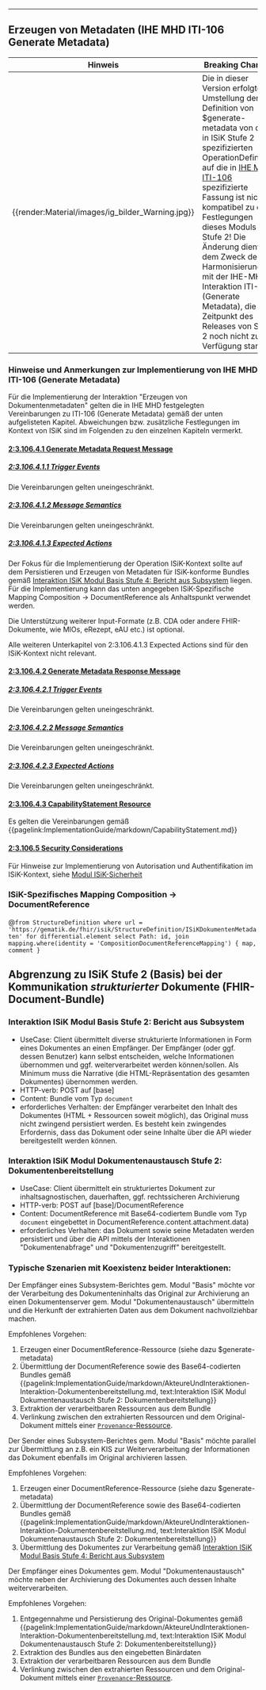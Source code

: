----

## Erzeugen von Metadaten (IHE MHD ITI-106 Generate Metadata)

| Hinweis | Breaking Change!|
|---------|---------------------|
| {{render:Material/images/ig_bilder_Warning.jpg}} | Die in dieser Version erfolgte Umstellung der Definition von $generate-metadata von der in ISiK Stufe 2 spezifizierten OperationDefinition auf die in [IHE MHD ITI-106](https://profiles.ihe.net/ITI/MHD/ITI-106.html) spezifizierte Fassung ist nicht kompatibel zu den Festlegungen dieses Moduls in Stufe 2! Die Änderung dient dem Zweck der Harmonisierung mit der IHE-MHD-Interaktion ITI-106 (Generate Metadata), die zum Zeitpunkt des Releases von Stufe 2 noch nicht zur Verfügung stand.  |

### Hinweise und Anmerkungen zur Implementierung von IHE MHD ITI-106 (Generate Metadata)
Für die Implementierung der Interaktion "Erzeugen von Dokumentenmetadaten" gelten die in IHE MHD festgelegten Vereinbarungen zu ITI-106 (Generate Metadata) gemäß der unten aufgelisteten Kapitel. Abweichungen bzw. zusätzliche Festlegungen im Kontext von ISiK sind im Folgenden zu den einzelnen Kapiteln vermerkt.

#### [2:3.106.4.1 Generate Metadata Request Message](https://profiles.ihe.net/ITI/MHD/ITI-106.html#2310641-generate-metadata-request-message)

##### [2:3.106.4.1.1 Trigger Events](https://profiles.ihe.net/ITI/MHD/ITI-106.html#23106411-trigger-events)
Die Vereinbarungen gelten uneingeschränkt.
##### [2:3.106.4.1.2 Message Semantics](https://profiles.ihe.net/ITI/MHD/ITI-106.html#23106412-message-semantics)
Die Vereinbarungen gelten uneingeschränkt.
##### [2:3.106.4.1.3 Expected Actions](https://profiles.ihe.net/ITI/MHD/ITI-106.html#23106413-expected-actions)
Der Fokus für die Implementierung der Operation ISiK-Kontext sollte auf dem Persistieren und Erzeugen von Metadaten für ISiK-konforme Bundles gemäß [Interaktion ISiK Modul Basis Stufe 4: Bericht aus Subsystem](https://simplifier.net/guide/isik-basis-v4/ImplementationGuide-markdown-Datenobjekte-Datenobjekte_BerichtSubsystem?version=current) liegen. Für die Implementierung kann das unten angegeben ISiK-Spezifische Mapping Composition -> DocumentReference als Anhaltspunkt verwendet werden.

Die Unterstützung weiterer Input-Formate (z.B. CDA oder andere FHIR-Dokumente, wie MIOs, eRezept, eAU etc.) ist optional.

Alle weiteren Unterkapitel von 2:3.106.4.1.3 Expected Actions sind für den ISiK-Kontext nicht relevant.

#### [2:3.106.4.2 Generate Metadata Response Message](https://profiles.ihe.net/ITI/MHD/ITI-106.html#2310642-generate-metadata-response-message)

##### [2:3.106.4.2.1 Trigger Events](https://profiles.ihe.net/ITI/MHD/ITI-106.html#23106421-trigger-events)
Die Vereinbarungen gelten uneingeschränkt.
##### [2:3.106.4.2.2 Message Semantics](https://profiles.ihe.net/ITI/MHD/ITI-106.html#23106422-message-semantics)
Die Vereinbarungen gelten uneingeschränkt.
##### [2:3.106.4.2.3 Expected Actions](https://profiles.ihe.net/ITI/MHD/ITI-106.html#23106423-expected-actions)
Die Vereinbarungen gelten uneingeschränkt.

#### [2:3.106.4.3 CapabilityStatement Resource](https://profiles.ihe.net/ITI/MHD/ITI-106.html#2310643-capabilitystatement-resource)
Es gelten die Vereinbarungen gemäß {{pagelink:ImplementationGuide/markdown/CapabilityStatement.md}}

#### [2:3.106.5 Security Considerations](https://profiles.ihe.net/ITI/MHD/ITI-106.html#231065-security-considerations)
Für Hinweise zur Implementierung von Autorisation und Authentifikation im ISiK-Kontext, siehe [Modul ISiK-Sicherheit](https://simplifier.net/isik-sicherheit-v3)


### ISiK-Spezifisches Mapping Composition -> DocumentReference
 @```
      from StructureDefinition
      where url = 'https://gematik.de/fhir/isik/StructureDefinition/ISiKDokumentenMetadaten'
      for differential.element
      select
        Path: id,
        join mapping.where(identity = 'CompositionDocumentReferenceMapping') { map, comment }
      ```


## Abgrenzung zu ISiK Stufe 2 (Basis) bei der Kommunikation *strukturierter* Dokumente (FHIR-Document-Bundle)
### Interaktion ISiK Modul Basis Stufe 2: Bericht aus Subsystem
* UseCase: Client übermittelt diverse strukturierte Informationen in Form eines Dokumentes an einen Empfänger. Der Empfänger (oder ggf. dessen Benutzer) kann selbst entscheiden, welche Informationen übernommen und ggf. weiterverarbeitet werden können/sollen. Als Minimum muss die Narrative (die HTML-Repräsentation des gesamten Dokumentes) übernommen werden.
* HTTP-verb: POST auf [base]
* Content: Bundle vom Typ `document`
* erforderliches Verhalten: der Empfänger verarbeitet den Inhalt des Dokumentes (HTML + Ressourcen soweit möglich), das Original muss nicht zwingend persistiert werden. Es besteht kein zwingendes Erfordernis, dass das Dokument oder seine Inhalte über die API wieder bereitgestellt werden können. 

### Interaktion ISiK Modul Dokumentenaustausch Stufe 2: Dokumentenbereitstellung
* UseCase: Client übermittelt ein strukturiertes Dokument zur inhaltsagnostischen, dauerhaften, ggf. rechtssicheren Archivierung
* HTTP-verb: POST auf [base]/DocumentReference
* Content: DocumentReference mit Base64-codiertem Bundle vom Typ `document` eingebettet in DocumentReference.content.attachment.data)
* erforderliches Verhalten: das Dokument sowie seine Metadaten werden persistiert und über die API mittels der Interaktionen "Dokumentenabfrage" und "Dokumentenzugriff" bereitgestellt.

### Typische Szenarien mit Koexistenz beider Interaktionen:
Der Empfänger eines Subsystem-Berichtes gem. Modul "Basis" möchte vor der Verarbeitung des Dokumenteninhalts das Original zur Archivierung an einen Dokumentenserver gem. Modul "Dokumentenaustausch" übermitteln und die Herkunft der extrahierten Daten aus dem Dokument nachvollziehbar machen.

Empfohlenes Vorgehen:
1. Erzeugen einer DocumentReference-Ressource (siehe dazu $generate-metadata) 
2. Übermittlung der DocumentReference sowie des Base64-codierten Bundles gemäß {{pagelink:ImplementationGuide/markdown/AkteureUndInteraktionen-Interaktion-Dokumentenbereitstellung.md, text:Interaktion ISiK Modul Dokumentenaustausch Stufe 2: Dokumentenbereitstellung}}
3. Extraktion der verarbeitbaren Ressourcen aus dem Bundle
4. Verlinkung zwischen den extrahierten Ressourcen und dem Original-Dokument mittels einer [`Provenance`-Ressource](https://hl7.org/fhir/R4/provenance.html).

Der Sender eines Subsystem-Berichtes gem. Modul "Basis" möchte parallel zur Übermittlung an z.B. ein KIS zur Weiterverarbeitung der Informationen das Dokument ebenfalls im Original archivieren lassen.

Empfohlenes Vorgehen:
1. Erzeugen einer DocumentReference-Ressource (siehe dazu $generate-metadata) 
2. Übermittlung der DocumentReference sowie des Base64-codierten Bundles gemäß {{pagelink:ImplementationGuide/markdown/AkteureUndInteraktionen-Interaktion-Dokumentenbereitstellung.md, text:Interaktion ISiK Modul Dokumentenaustausch Stufe 2: Dokumentenbereitstellung}}
3. Übermittlung des Dokumentes zur Verarbeitung gemäß [Interaktion ISiK Modul Basis Stufe 4: Bericht aus Subsystem](https://simplifier.net/guide/isik-basis-v4jek/ImplementationGuide-markdown-Datenobjekte-Datenobjekte_BerichtSubsystem?version=current)


Der Empfänger eines Dokumentes gem. Modul "Dokumentenaustausch" möchte neben der Archivierung des Dokumentes auch dessen Inhalte weiterverarbeiten.

Empfohlenes Vorgehen:
1. Entgegennahme und Persistierung des Original-Dokumentes gemäß {{pagelink:ImplementationGuide/markdown/AkteureUndInteraktionen-Interaktion-Dokumentenbereitstellung.md, text:Interaktion ISiK Modul Dokumentenaustausch Stufe 2: Dokumentenbereitstellung}}
1. Extraktion des Bundles aus den eingebetten Binärdaten
2. Extraktion der verarbeitbaren Ressourcen aus dem Bundle
3. Verlinkung zwischen den extrahierten Ressourcen und dem Original-Dokument mittels einer [`Provenance`-Ressource](https://hl7.org/fhir/R4/provenance.html).
